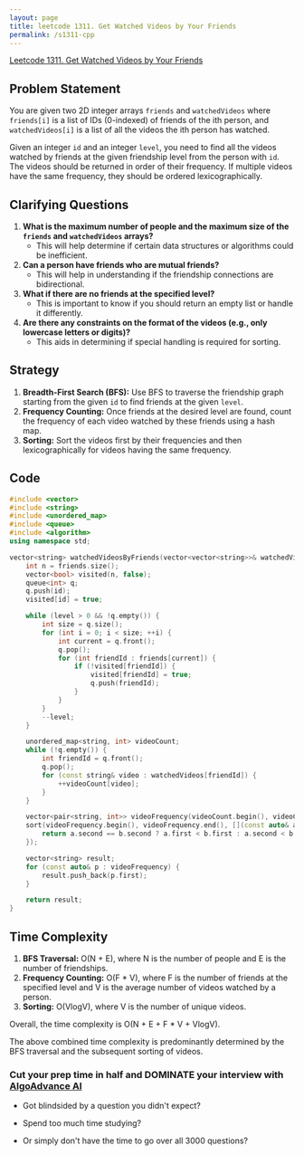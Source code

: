 ```yaml
---
layout: page
title: leetcode 1311. Get Watched Videos by Your Friends
permalink: /s1311-cpp
---
```

[Leetcode 1311. Get Watched Videos by Your Friends](https://algoadvance.github.io/algoadvance/l1311)
## Problem Statement
You are given two 2D integer arrays `friends` and `watchedVideos` where `friends[i]` is a list of IDs (0-indexed) of friends of the ith person, and `watchedVideos[i]` is a list of all the videos the ith person has watched.

Given an integer `id` and an integer `level`, you need to find all the videos watched by friends at the given friendship level from the person with `id`. The videos should be returned in order of their frequency. If multiple videos have the same frequency, they should be ordered lexicographically.

## Clarifying Questions
1. **What is the maximum number of people and the maximum size of the `friends` and `watchedVideos` arrays?**
   - This will help determine if certain data structures or algorithms could be inefficient.
2. **Can a person have friends who are mutual friends?**
   - This will help in understanding if the friendship connections are bidirectional.
3. **What if there are no friends at the specified level?**
   - This is important to know if you should return an empty list or handle it differently.
4. **Are there any constraints on the format of the videos (e.g., only lowercase letters or digits)?**
   - This aids in determining if special handling is required for sorting.

## Strategy
1. **Breadth-First Search (BFS):** Use BFS to traverse the friendship graph starting from the given `id` to find friends at the given `level`.
2. **Frequency Counting:** Once friends at the desired level are found, count the frequency of each video watched by these friends using a hash map.
3. **Sorting:** Sort the videos first by their frequencies and then lexicographically for videos having the same frequency.

## Code
```cpp
#include <vector>
#include <string>
#include <unordered_map>
#include <queue>
#include <algorithm>
using namespace std;

vector<string> watchedVideosByFriends(vector<vector<string>>& watchedVideos, vector<vector<int>>& friends, int id, int level) {
    int n = friends.size();
    vector<bool> visited(n, false);
    queue<int> q;
    q.push(id);
    visited[id] = true;

    while (level > 0 && !q.empty()) {
        int size = q.size();
        for (int i = 0; i < size; ++i) {
            int current = q.front();
            q.pop();
            for (int friendId : friends[current]) {
                if (!visited[friendId]) {
                    visited[friendId] = true;
                    q.push(friendId);
                }
            }
        }
        --level;
    }

    unordered_map<string, int> videoCount;
    while (!q.empty()) {
        int friendId = q.front();
        q.pop();
        for (const string& video : watchedVideos[friendId]) {
            ++videoCount[video];
        }
    }

    vector<pair<string, int>> videoFrequency(videoCount.begin(), videoCount.end());
    sort(videoFrequency.begin(), videoFrequency.end(), [](const auto& a, const auto& b) {
        return a.second == b.second ? a.first < b.first : a.second < b.second;
    });

    vector<string> result;
    for (const auto& p : videoFrequency) {
        result.push_back(p.first);
    }

    return result;
}
```

## Time Complexity
1. **BFS Traversal:** O(N + E), where N is the number of people and E is the number of friendships.
2. **Frequency Counting:** O(F * V), where F is the number of friends at the specified level and V is the average number of videos watched by a person.
3. **Sorting:** O(VlogV), where V is the number of unique videos.

Overall, the time complexity is O(N + E + F * V + VlogV).

The above combined time complexity is predominantly determined by the BFS traversal and the subsequent sorting of videos.


### Cut your prep time in half and DOMINATE your interview with [AlgoAdvance AI](https://algoAdvance.com)

- Got blindsided by a question you didn't expect?

- Spend too much time studying?

- Or simply don't have the time to go over all 3000 questions?

